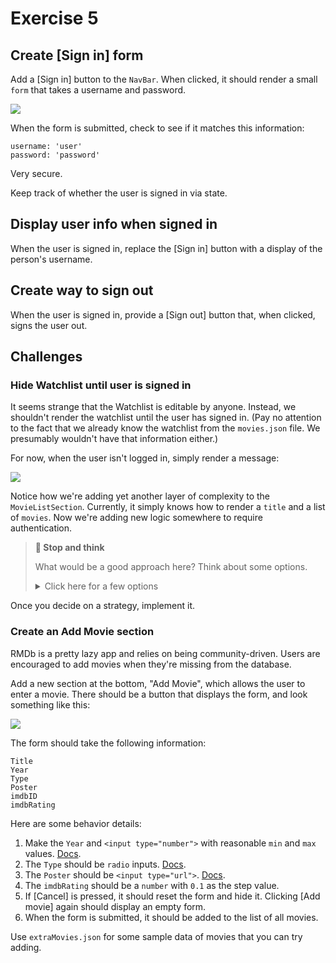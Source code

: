 # Exercise 5

## Create [Sign in] form

Add a [Sign in] button to the `NavBar`. When clicked, it should render a small `form` that takes a username and password.

![](https://i.imgur.com/m0lr7va.png)

When the form is submitted, check to see if it matches this information:

```
username: 'user'
password: 'password'
```

Very secure. 

Keep track of whether the user is signed in via state.

## Display user info when signed in

When the user is signed in, replace the [Sign in] button with a display of the person's username.

## Create way to sign out

When the user is signed in, provide a [Sign out] button that, when clicked, signs the user out.

## Challenges

### Hide Watchlist until user is signed in

It seems strange that the Watchlist is editable by anyone. Instead, we shouldn't render the watchlist until the user has signed in. (Pay no attention to the fact that we already know the watchlist from the `movies.json` file. We presumably wouldn't have that information either.)

For now, when the user isn't logged in, simply render a message:

![](https://i.imgur.com/6fYFXyo.png)

Notice how we're adding yet another layer of complexity to the `MovieListSection`. Currently, it simply knows how to render a `title` and a list of `movies`. Now we're adding new logic somewhere to require authentication.

> **🤔 Stop and think**
> 
> What would be a good approach here? Think about some options.
> 
>
> <details><summary>Click here for a few options</summary>
> 
> 1. Inside `App`, when the user is not logged on display one message, otherwise display the `MovieListSection`
> 1. Encapsulate a `Watchlist` component that uses the `MovieListSection`. When the user is not logged in, display one message, otherwise display the `MovieListSection`.
> 1. Create an `AuthenticatedMovieListSection` which takes similar information, but now it can be reused for other sections.
> 1. Refactor the `MovieListSection` to take `isAuthenticated`, `authRequired`, and `children`. When `authRequired && !isAuthenticated`, display the children and not the movie list. Then customize the "auth required" message. 
> 
> </details>

Once you decide on a strategy, implement it.

### Create an Add Movie section

RMDb is a pretty lazy app and relies on being community-driven. Users are encouraged to add movies when they're missing from the database.

Add a new section at the bottom, "Add Movie", which allows the user to enter a movie. There should be a button that displays the form, and look something like this:

![](https://i.imgur.com/Vgu46Nb.png)

The form should take the following information:

```
Title
Year
Type
Poster
imdbID
imdbRating
```

Here are some behavior details:

1. Make the `Year` and `<input type="number">` with reasonable `min` and `max` values. [Docs](https://developer.mozilla.org/en-US/docs/Web/HTML/Element/input/number).
1. The `Type` should be `radio` inputs. [Docs](https://developer.mozilla.org/en-US/docs/Web/HTML/Element/input/radio).
1. The `Poster` should be `<input type="url">`. [Docs](https://developer.mozilla.org/en-US/docs/Web/HTML/Element/input/url).
1. The `imdbRating` should be a `number` with `0.1` as the step value.
1. If [Cancel] is pressed, it should reset the form and hide it. Clicking [Add movie] again should display an empty form.
1. When the form is submitted, it should be added to the list of all movies.

Use `extraMovies.json` for some sample data of movies that you can try adding.
